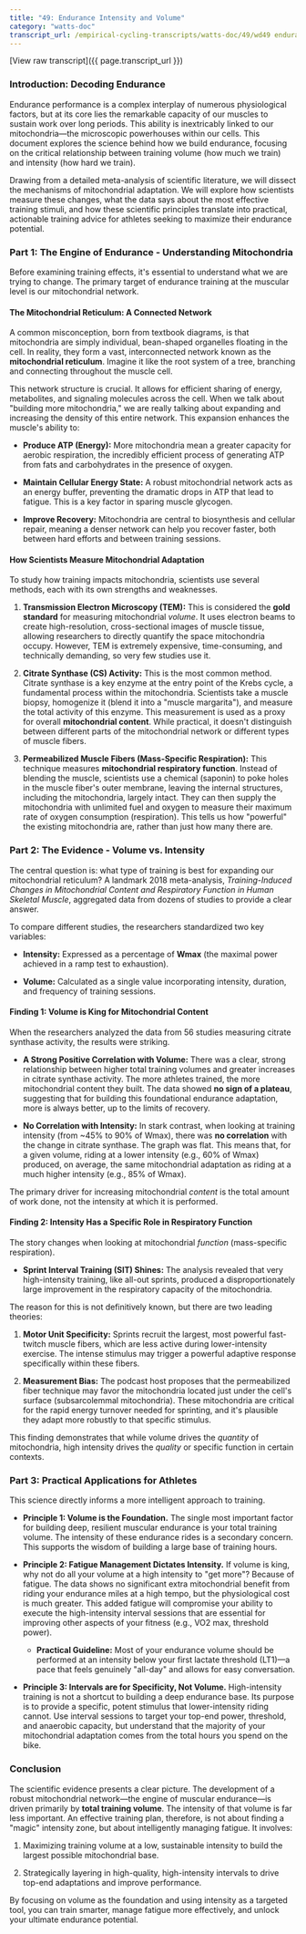 ```yaml
---
title: "49: Endurance Intensity and Volume"
category: "watts-doc"
transcript_url: /empirical-cycling-transcripts/watts-doc/49/wd49 endurance volume vs intensity (transcribed on 07-Aug-2025 14-46-06).txt
---
```


[View raw transcript]({{ page.transcript_url }})

### Introduction: Decoding Endurance

Endurance performance is a complex interplay of numerous physiological factors, but at its core lies the remarkable capacity of our muscles to sustain work over long periods. This ability is inextricably linked to our mitochondria—the microscopic powerhouses within our cells. This document explores the science behind how we build endurance, focusing on the critical relationship between training volume (how much we train) and intensity (how hard we train).

Drawing from a detailed meta-analysis of scientific literature, we will dissect the mechanisms of mitochondrial adaptation. We will explore how scientists measure these changes, what the data says about the most effective training stimuli, and how these scientific principles translate into practical, actionable training advice for athletes seeking to maximize their endurance potential.

### Part 1: The Engine of Endurance - Understanding Mitochondria

Before examining training effects, it's essential to understand what we are trying to change. The primary target of endurance training at the muscular level is our mitochondrial network.

#### The Mitochondrial Reticulum: A Connected Network

A common misconception, born from textbook diagrams, is that mitochondria are simply individual, bean-shaped organelles floating in the cell. In reality, they form a vast, interconnected network known as the **mitochondrial reticulum**. Imagine it like the root system of a tree, branching and connecting throughout the muscle cell.

This network structure is crucial. It allows for efficient sharing of energy, metabolites, and signaling molecules across the cell. When we talk about "building more mitochondria," we are really talking about expanding and increasing the density of this entire network. This expansion enhances the muscle's ability to:

-   **Produce ATP (Energy):** More mitochondria mean a greater capacity for aerobic respiration, the incredibly efficient process of generating ATP from fats and carbohydrates in the presence of oxygen.
    
-   **Maintain Cellular Energy State:** A robust mitochondrial network acts as an energy buffer, preventing the dramatic drops in ATP that lead to fatigue. This is a key factor in sparing muscle glycogen.
    
-   **Improve Recovery:** Mitochondria are central to biosynthesis and cellular repair, meaning a denser network can help you recover faster, both between hard efforts and between training sessions.
    

#### How Scientists Measure Mitochondrial Adaptation

To study how training impacts mitochondria, scientists use several methods, each with its own strengths and weaknesses.

1.  **Transmission Electron Microscopy (TEM):** This is considered the **gold standard** for measuring mitochondrial _volume_. It uses electron beams to create high-resolution, cross-sectional images of muscle tissue, allowing researchers to directly quantify the space mitochondria occupy. However, TEM is extremely expensive, time-consuming, and technically demanding, so very few studies use it.
    
2.  **Citrate Synthase (CS) Activity:** This is the most common method. Citrate synthase is a key enzyme at the entry point of the Krebs cycle, a fundamental process within the mitochondria. Scientists take a muscle biopsy, homogenize it (blend it into a "muscle margarita"), and measure the total activity of this enzyme. This measurement is used as a proxy for overall **mitochondrial content**. While practical, it doesn't distinguish between different parts of the mitochondrial network or different types of muscle fibers.
    
3.  **Permeabilized Muscle Fibers (Mass-Specific Respiration):** This technique measures **mitochondrial respiratory function**. Instead of blending the muscle, scientists use a chemical (saponin) to poke holes in the muscle fiber's outer membrane, leaving the internal structures, including the mitochondria, largely intact. They can then supply the mitochondria with unlimited fuel and oxygen to measure their maximum rate of oxygen consumption (respiration). This tells us how "powerful" the existing mitochondria are, rather than just how many there are.
    

### Part 2: The Evidence - Volume vs. Intensity

The central question is: what type of training is best for expanding our mitochondrial reticulum? A landmark 2018 meta-analysis, _Training-Induced Changes in Mitochondrial Content and Respiratory Function in Human Skeletal Muscle_, aggregated data from dozens of studies to provide a clear answer.

To compare different studies, the researchers standardized two key variables:

-   **Intensity:** Expressed as a percentage of **Wmax** (the maximal power achieved in a ramp test to exhaustion).
    
-   **Volume:** Calculated as a single value incorporating intensity, duration, and frequency of training sessions.
    

#### Finding 1: Volume is King for Mitochondrial Content

When the researchers analyzed the data from 56 studies measuring citrate synthase activity, the results were striking.

-   **A Strong Positive Correlation with Volume:** There was a clear, strong relationship between higher total training volumes and greater increases in citrate synthase activity. The more athletes trained, the more mitochondrial content they built. The data showed **no sign of a plateau**, suggesting that for building this foundational endurance adaptation, more is always better, up to the limits of recovery.
    
-   **No Correlation with Intensity:** In stark contrast, when looking at training intensity (from ~45% to 90% of Wmax), there was **no correlation** with the change in citrate synthase. The graph was flat. This means that, for a given volume, riding at a lower intensity (e.g., 60% of Wmax) produced, on average, the same mitochondrial adaptation as riding at a much higher intensity (e.g., 85% of Wmax).
    

The primary driver for increasing mitochondrial _content_ is the total amount of work done, not the intensity at which it is performed.

#### Finding 2: Intensity Has a Specific Role in Respiratory Function

The story changes when looking at mitochondrial _function_ (mass-specific respiration).

-   **Sprint Interval Training (SIT) Shines:** The analysis revealed that very high-intensity training, like all-out sprints, produced a disproportionately large improvement in the respiratory capacity of the mitochondria.
    

The reason for this is not definitively known, but there are two leading theories:

1.  **Motor Unit Specificity:** Sprints recruit the largest, most powerful fast-twitch muscle fibers, which are less active during lower-intensity exercise. The intense stimulus may trigger a powerful adaptive response specifically within these fibers.
    
2.  **Measurement Bias:** The podcast host proposes that the permeabilized fiber technique may favor the mitochondria located just under the cell's surface (subsarcolemmal mitochondria). These mitochondria are critical for the rapid energy turnover needed for sprinting, and it's plausible they adapt more robustly to that specific stimulus.
    

This finding demonstrates that while volume drives the _quantity_ of mitochondria, high intensity drives the _quality_ or specific function in certain contexts.

### Part 3: Practical Applications for Athletes

This science directly informs a more intelligent approach to training.

-   **Principle 1: Volume is the Foundation.** The single most important factor for building deep, resilient muscular endurance is your total training volume. The intensity of these endurance rides is a secondary concern. This supports the wisdom of building a large base of training hours.
    
-   **Principle 2: Fatigue Management Dictates Intensity.** If volume is king, why not do all your volume at a high intensity to "get more"? Because of fatigue. The data shows no significant extra mitochondrial benefit from riding your endurance miles at a high tempo, but the physiological cost is much greater. This added fatigue will compromise your ability to execute the high-intensity interval sessions that are essential for improving other aspects of your fitness (e.g., VO2 max, threshold power).
    
    -   **Practical Guideline:** Most of your endurance volume should be performed at an intensity below your first lactate threshold (LT1)—a pace that feels genuinely "all-day" and allows for easy conversation.
        
-   **Principle 3: Intervals are for Specificity, Not Volume.** High-intensity training is not a shortcut to building a deep endurance base. Its purpose is to provide a specific, potent stimulus that lower-intensity riding cannot. Use interval sessions to target your top-end power, threshold, and anaerobic capacity, but understand that the majority of your mitochondrial adaptation comes from the total hours you spend on the bike.
    

### Conclusion

The scientific evidence presents a clear picture. The development of a robust mitochondrial network—the engine of muscular endurance—is driven primarily by **total training volume**. The intensity of that volume is far less important. An effective training plan, therefore, is not about finding a "magic" intensity zone, but about intelligently managing fatigue. It involves:

1.  Maximizing training volume at a low, sustainable intensity to build the largest possible mitochondrial base.
    
2.  Strategically layering in high-quality, high-intensity intervals to drive top-end adaptations and improve performance.
    

By focusing on volume as the foundation and using intensity as a targeted tool, you can train smarter, manage fatigue more effectively, and unlock your ultimate endurance potential.